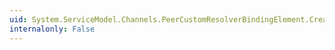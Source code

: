 ```yaml
---
uid: System.ServiceModel.Channels.PeerCustomResolverBindingElement.CreatePeerResolver
internalonly: False
---
```

